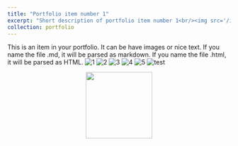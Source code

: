 ```yaml
---
title: "Portfolio item number 1"
excerpt: "Short description of portfolio item number 1<br/><img src='/images/Image-000.png'>"
collection: portfolio
---
```


This is an item in your portfolio. It can be have images or nice text. If you name the file .md, it will be parsed as markdown. If you name the file .html, it will be parsed as HTML. 
![1](/images/Image-001.png)
![2](/images/Image-002.png)
![3](/images/Image-003.png)
![4](/images/Image-004.png)
![5](/images/Image-005.png)
![test](images/Image-000.png)
<p align="center">
  <img src="/images/Image-000.png" height="150">
</p>
